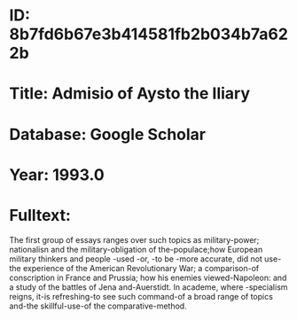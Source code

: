 # ID: 8b7fd6b67e3b414581fb2b034b7a622b
# Title: Admisio of Aysto the Iliary
# Database: Google Scholar
# Year: 1993.0
# Fulltext:
The first group of essays ranges over such topics as military-power; nationalisn and the military-obligation of the-populace;how European military thinkers and people -used -or, -to be -more accurate, did not use-the experience of the American Revolutionary War; a comparison-of conscription in France and Prussia; how his enemies viewed-Napoleon: and a study of the battles of Jena and-Auerstidt.
In academe, where -specialism reigns, it-is refreshing-to see such command-of a broad range of topics and-the skillful-use-of the comparative-method.
